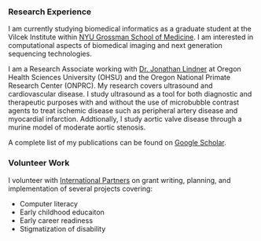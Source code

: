 ### Research Experience
I am currently studying biomedical informatics as a graduate student at the Vilcek Institute within [NYU Grossman School of Medicine](https://med.nyu.edu/). I am interested in computational aspects of biomedical imaging and next generation sequencing technologies.

I am a Research Associate working with [Dr. Jonathan Lindner](https://www.ohsu.edu/people/jonathan-r-lindner-md) at Oregon Health Sciences University (OHSU) and the Oregon National Primate Research Center (ONPRC). My research covers ultrasound and cardiovascular disease. I study ultrasound as a tool for both diagnostic and therapeutic purposes with and without the use of microbubble contrast agents to treat ischemic disease such as peripheral artery disease and myocardial infarction. Addtionally, I study aortic valve disease through a murine model of moderate aortic stenosis.

A complete list of my publications can be found on [Google Scholar](https://scholar.google.com/citations?hl=en&user=Sl9VUVgAAAAJ).

### Volunteer Work
I volunteer with [International Partners](https://internationalpartners.org/) on grant writing, planning, and implementation of several projects covering:
- Computer literacy
- Early childhood educaiton
- Early career readiness
- Stigmatization of disability